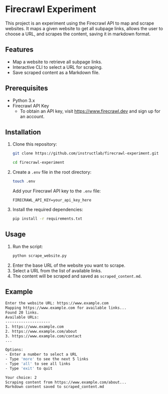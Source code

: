 # Firecrawl Experiment

This project is an experiment using the Firecrawl API to map and scrape websites. It maps a given website to get all subpage links, allows the user to choose a URL, and scrapes the content, saving it in markdown format.

## Features

- Map a website to retrieve all subpage links.
- Interactive CLI to select a URL for scraping.
- Save scraped content as a Markdown file.

## Prerequisites

- Python 3.x
- Firecrawl API Key
    -   To obtain an API key, visit https://www.firecrawl.dev and sign up for an account.
## Installation

1. Clone this repository:
   ```bash
   git clone https://github.com/instructlab/firecrawl-experiment.git
   
   cd firecrawl-experiment
   ```

2. Create a `.env` file in the root directory:
   ```bash
   touch .env
   ```
   Add your Firecrawl API key to the `.env` file:
   ```
   FIRECRAWL_API_KEY=your_api_key_here
   ```

3. Install the required dependencies:
   ```bash
   pip install -r requirements.txt
   ```

## Usage

1. Run the script:
   ```bash
   python scrape_website.py
   ```
2. Enter the base URL of the website you want to scrape.
3. Select a URL from the list of available links.
4. The content will be scraped and saved as `scraped_content.md`.

## Example

```bash
Enter the website URL: https://www.example.com
Mapping https://www.example.com for available links...
Found 20 links.
Available URLs:
--------------------
1. https://www.example.com
2. https://www.example.com/about
3. https://www.example.com/contact
...

Options:
- Enter a number to select a URL
- Type 'more' to see the next 5 links
- Type 'all' to see all links
- Type 'exit' to quit

Your choice: 2
Scraping content from https://www.example.com/about...
Markdown content saved to scraped_content.md
```
